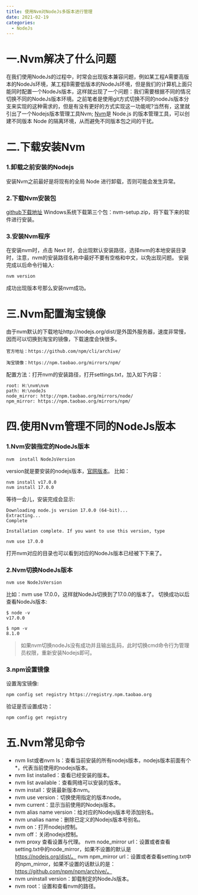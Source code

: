 ```yaml
---
title: 使用Nvm对NodeJs多版本进行管理
date: 2021-02-19
categories: 
  - NodeJs
---
```


# 一.Nvm解决了什么问题
在我们使用NodeJs的过程中，时常会出现版本兼容问题，例如某工程A需要高版本的NodeJs环境，某工程B需要低版本的NodeJs环境，但是我们的计算机上面只能同时配置一个NodeJs版本，这样就出现了一个问题：我们需要根据不同的情况切换不同的NodeJs版本环境。之前笔者是使用git方式切换不同的nodeJs版本分支来实现的这种需求的，但是有没有更好的方式实现这一功能呢?当然有，这里就引出了一个Nodejs版本管理工具Nvm; [Nvm](https://github.com/nvm-sh/nvm)是 Node.js 的版本管理工具，可以创建不同版本 Node 的隔离环境，从而避免不同版本包之间的干扰。
# 二.下载安装Nvm
### 1.卸载之前安装的Nodejs
安装Nvm之前最好是将现有的全局 Node 进行卸载，否则可能会发生异常。
### 2.下载Nvm安装包
[github下载地址](https://github.com/coreybutler/nvm-windows/releases)
Windows系统下载第三个包：nvm-setup.zip，将下载下来的软件进行安装。
### 3.安装Nvm程序
在安装nvm时，点击 Next 时，会出现默认安装路径，选择nvm的本地安装目录时，注意，nvm的安装路径名称中最好不要有空格和中文，以免出现问题。
安装完成以后命令行输入:
```
nvm version
```
成功出现版本号那么安装nvm成功。

# 三.Nvm配置淘宝镜像
由于nvm默认的下载地址http://nodejs.org/dist/是外国外服务器，速度非常慢，因而可以切换到淘宝的镜像，下载速度会快很多。
```
官方地址：https://github.com/npm/cli/archive/

淘宝镜像：https://npm.taobao.org/mirrors/npm/
```
配置方法：打开nvm的安装路径，打开settings.txt，加入如下内容：
```
root: H:\nvm\nvm
path: H:\nodeJs
node_mirror: http://npm.taobao.org/mirrors/node/
npm_mirror: https://npm.taobao.org/mirrors/npm/
```
# 四.使用Nvm管理不同的NodeJs版本
### 1.Nvm安装指定的NodeJs版本
```
nvm  install NodeJsVersion
```
version就是要安装的nodejs版本，[官网版本](https://nodejs.org/en/download/releases/)。
比如：
```
nvm install v17.0.0
nvm install 17.0.0
```
等待一会儿，安装完成会显示:
```
Downloading node.js version 17.0.0 (64-bit)...
Extracting...
Complete

Installation complete. If you want to use this version, type

nvm use 17.0.0
```
打开nvm对应的目录也可以看到对应的NodeJs版本已经被下下来了。

### 2.Nvm切换NodeJs版本
```
nvm use NodeJsVersion
```
比如：nvm use 17.0.0，这样就NodeJs切换到了17.0.0的版本了。
切换成功以后查看NodeJs版本:
```
$ node -v
v17.0.0

$ npm -v
8.1.0
```
>如果nvm切换nodeJs没有成功并且输出乱码，此时切换cmd命令行为管理员权限，重新安装Nodejs即可。
### 3.npm设置镜像
设置淘宝镜像:
```
npm config set registry https://registry.npm.taobao.org
```
验证是否设置成功：
```
npm config get registry
```
# 五.Nvm常见命令
- nvm list或者nvm ls：查看当前安装的所有nodejs版本，nodejs版本前面有个*，代表当前使用的nodejs版本。
- nvm list installed：查看已经安装的版本。
- nvm list available：查看网络可以安装的版本。
- nvm install：安装最新版本nvm。
- nvm use version：切换使用指定的版本node。
- nvm current：显示当前使用的Nodejs版本。
- nvm alias name version：给对应的Nodejs版本号添加别名。
- nvm unalias name：删除已定义的Nodejs版本号别名。
- nvm on：打开nodejs控制。
- nvm off：关闭nodejs控制。
- nvm proxy 查看设置与代理。
  nvm node_mirror url：设置或者查看setting.txt中的node_mirror，如果不设置的默认是 https://nodejs.org/dist/。
  nvm npm_mirror  url：设置或者查看setting.txt中的npm_mirror，如果不设置的话默认的是： https://github.com/npm/npm/archive/。
- nvm uninstall version：卸载制定的NodeJs版本。
- nvm root：设置和查看nvm的路径。